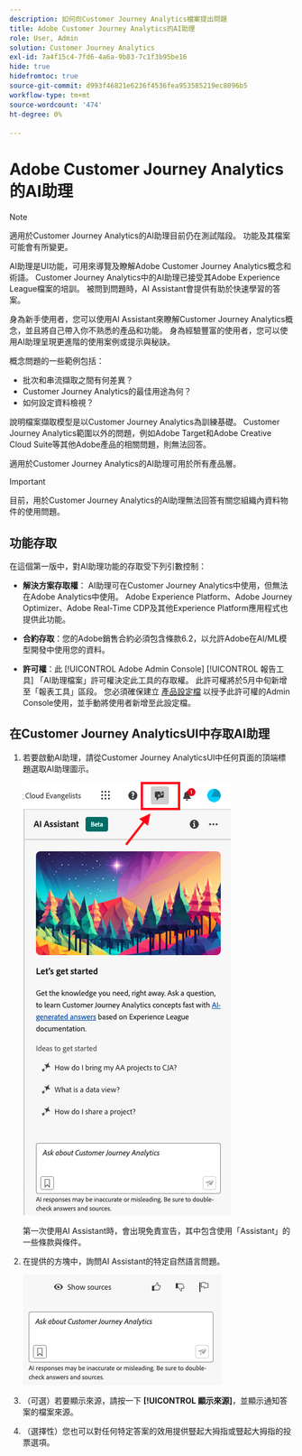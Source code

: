 ```yaml
---
description: 如何向Customer Journey Analytics檔案提出問題
title: Adobe Customer Journey Analytics的AI助理
role: User, Admin
solution: Customer Journey Analytics
exl-id: 7a4f15c4-7fd6-4a6a-9b83-7c1f3b95be16
hide: true
hidefromtoc: true
source-git-commit: d993f46821e6236f4536fea953585219ec8096b5
workflow-type: tm+mt
source-wordcount: '474'
ht-degree: 0%

---
```



# Adobe Customer Journey Analytics的AI助理

>[!NOTE]
>
>適用於Customer Journey Analytics的AI助理目前仍在測試階段。 功能及其檔案可能會有所變更。

AI助理是UI功能，可用來導覽及瞭解Adobe Customer Journey Analytics概念和術語。 Customer Journey Analytics中的AI助理已接受其Adobe Experience League檔案的培訓。 被問到問題時，AI Assistant會提供有助於快速學習的答案。

身為新手使用者，您可以使用AI Assistant來瞭解Customer Journey Analytics概念，並且將自己帶入你不熟悉的產品和功能。 身為經驗豐富的使用者，您可以使用AI助理呈現更進階的使用案例或提示與秘訣。

概念問題的一些範例包括：

* 批次和串流擷取之間有何差異？
* Customer Journey Analytics的最佳用途為何？
* 如何設定資料檢視？

說明檔案擷取模型是以Customer Journey Analytics為訓練基礎。 Customer Journey Analytics範圍以外的問題，例如Adobe Target和Adobe Creative Cloud Suite等其他Adobe產品的相關問題，則無法回答。

適用於Customer Journey Analytics的AI助理可用於所有產品層。

>[!IMPORTANT]
>
>目前，用於Customer Journey Analytics的AI助理無法回答有關您組織內資料物件的使用問題。

## 功能存取

在這個第一版中，對AI助理功能的存取受下列引數控制：

* **解決方案存取權**： AI助理可在Customer Journey Analytics中使用，但無法在Adobe Analytics中使用。 Adobe Experience Platform、Adobe Journey Optimizer、Adobe Real-Time CDP及其他Experience Platform應用程式也提供此功能。

* **合約存取**：您的Adobe銷售合約必須包含條款6.2，以允許Adobe在AI/ML模型開發中使用您的資料。

* **許可權**：此 [!UICONTROL Adobe Admin Console] [!UICONTROL 報告工具] 「AI助理檔案」許可權決定此工具的存取權。 此許可權將於5月中旬新增至「報表工具」區段。 您必須確保建立 [產品設定檔](https://helpx.adobe.com/tw/enterprise/using/manage-product-profiles.html) 以授予此許可權的Admin Console使用，並手動將使用者新增至此設定檔。

## 在Customer Journey AnalyticsUI中存取AI助理

1. 若要啟動AI助理，請從Customer Journey AnalyticsUI中任何頁面的頂端標題選取AI助理圖示。

   ![AI助理圖示](assets/ai-asst1.png)

   第一次使用AI Assistant時，會出現免責宣告，其中包含使用「Assistant」的一些條款與條件。

1. 在提供的方塊中，詢問AI Assistant的特定自然語言問題。

   ![問題方塊](assets/ai-asst2.png)

1. （可選）若要顯示來源，請按一下 **[!UICONTROL 顯示來源]**，並顯示通知答案的檔案來源。

1. （選擇性）您也可以對任何特定答案的效用提供豎起大拇指或豎起大拇指的投票選項。
